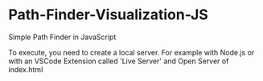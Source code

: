 # Path-Finder-Visualization-JS
Simple Path Finder in JavaScript

To execute, you need to create a local server.
For example with Node.js or with an VSCode Extension called 'Live Server' and Open Server of index.html
